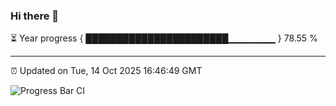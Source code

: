 ### Hi there 👋

⏳ Year progress { ███████████████████████▁▁▁▁▁▁▁ } 78.55 %

---

⏰ Updated on Tue, 14 Oct 2025 16:46:49 GMT

![Progress Bar CI](https://github.com/IshwaranRudhara/GIT-ACTION/workflows/Progress%20Bar%20CI/badge.svg)
